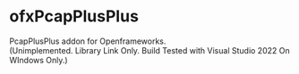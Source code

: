 # ofxPcapPlusPlus
PcapPlusPlus addon for Openframeworks.   
(Unimplemented. Library Link Only. Build Tested with Visual Studio 2022 On WIndows Only.)
